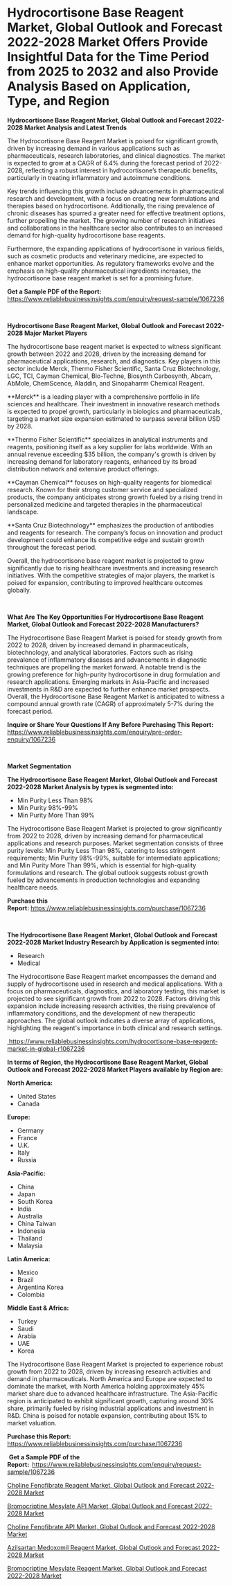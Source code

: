 <p><h1>Hydrocortisone Base Reagent Market, Global Outlook and Forecast 2022-2028 Market Offers Provide Insightful Data for the Time Period from 2025 to 2032 and also Provide Analysis Based on Application, Type, and Region</h1></p><p><strong>Hydrocortisone Base Reagent Market, Global Outlook and Forecast 2022-2028 Market Analysis and Latest Trends</strong></p>
<p><p>The Hydrocortisone Base Reagent Market is poised for significant growth, driven by increasing demand in various applications such as pharmaceuticals, research laboratories, and clinical diagnostics. The market is expected to grow at a CAGR of 6.4% during the forecast period of 2022-2028, reflecting a robust interest in hydrocortisone’s therapeutic benefits, particularly in treating inflammatory and autoimmune conditions.</p><p>Key trends influencing this growth include advancements in pharmaceutical research and development, with a focus on creating new formulations and therapies based on hydrocortisone. Additionally, the rising prevalence of chronic diseases has spurred a greater need for effective treatment options, further propelling the market. The growing number of research initiatives and collaborations in the healthcare sector also contributes to an increased demand for high-quality hydrocortisone base reagents.</p><p>Furthermore, the expanding applications of hydrocortisone in various fields, such as cosmetic products and veterinary medicine, are expected to enhance market opportunities. As regulatory frameworks evolve and the emphasis on high-quality pharmaceutical ingredients increases, the hydrocortisone base reagent market is set for a promising future.</p></p>
<p><strong>Get a Sample PDF of the Report:&nbsp;</strong> <a href="https://www.reliablebusinessinsights.com/enquiry/request-sample/1067236?utm_campaign=1117&utm_medium=2&utm_source=Github&utm_content=ia&utm_term=21032025&utm_id=hydrocortisone-base-reagent-market-global-outlook-and-forecast-2022-2028">https://www.reliablebusinessinsights.com/enquiry/request-sample/1067236</a></p>
<p>&nbsp;</p>
<p><strong>Hydrocortisone Base Reagent Market, Global Outlook and Forecast 2022-2028 Major Market Players</strong></p>
<p><p>The hydrocortisone base reagent market is expected to witness significant growth between 2022 and 2028, driven by the increasing demand for pharmaceutical applications, research, and diagnostics. Key players in this sector include Merck, Thermo Fisher Scientific, Santa Cruz Biotechnology, LGC, TCI, Cayman Chemical, Bio-Techne, Biosynth Carbosynth, Abcam, AbMole, ChemScence, Aladdin, and Sinopaharrm Chemical Reagent.</p><p>**Merck** is a leading player with a comprehensive portfolio in life sciences and healthcare. Their investment in innovative research methods is expected to propel growth, particularly in biologics and pharmaceuticals, targeting a market size expansion estimated to surpass several billion USD by 2028.</p><p>**Thermo Fisher Scientific** specializes in analytical instruments and reagents, positioning itself as a key supplier for labs worldwide. With an annual revenue exceeding $35 billion, the company's growth is driven by increasing demand for laboratory reagents, enhanced by its broad distribution network and extensive product offerings.</p><p>**Cayman Chemical** focuses on high-quality reagents for biomedical research. Known for their strong customer service and specialized products, the company anticipates strong growth fueled by a rising trend in personalized medicine and targeted therapies in the pharmaceutical landscape.</p><p>**Santa Cruz Biotechnology** emphasizes the production of antibodies and reagents for research. The company’s focus on innovation and product development could enhance its competitive edge and sustain growth throughout the forecast period.</p><p>Overall, the hydrocortisone base reagent market is projected to grow significantly due to rising healthcare investments and increasing research initiatives. With the competitive strategies of major players, the market is poised for expansion, contributing to improved healthcare outcomes globally.</p></p>
<p>&nbsp;</p>
<p><strong>What Are The Key Opportunities For Hydrocortisone Base Reagent Market, Global Outlook and Forecast 2022-2028 Manufacturers?</strong></p>
<p><p>The Hydrocortisone Base Reagent Market is poised for steady growth from 2022 to 2028, driven by increased demand in pharmaceuticals, biotechnology, and analytical laboratories. Factors such as rising prevalence of inflammatory diseases and advancements in diagnostic techniques are propelling the market forward. A notable trend is the growing preference for high-purity hydrocortisone in drug formulation and research applications. Emerging markets in Asia-Pacific and increased investments in R&D are expected to further enhance market prospects. Overall, the Hydrocortisone Base Reagent Market is anticipated to witness a compound annual growth rate (CAGR) of approximately 5-7% during the forecast period.</p></p>
<p><strong>Inquire or Share Your Questions If Any Before Purchasing This Report:</strong> <a href="https://www.reliablebusinessinsights.com/enquiry/pre-order-enquiry/1067236?utm_campaign=1117&utm_medium=2&utm_source=Github&utm_content=ia&utm_term=21032025&utm_id=hydrocortisone-base-reagent-market-global-outlook-and-forecast-2022-2028">https://www.reliablebusinessinsights.com/enquiry/pre-order-enquiry/1067236</a></p>
<p>&nbsp;</p>
<p><strong>Market Segmentation</strong></p>
<p><strong>The Hydrocortisone Base Reagent Market, Global Outlook and Forecast 2022-2028 Market Analysis by types is segmented into:</strong></p>
<p><ul><li>Min Purity Less Than 98%</li><li>Min Purity 98%-99%</li><li>Min Purity More Than 99%</li></ul></p>
<p><p>The Hydrocortisone Base Reagent Market is projected to grow significantly from 2022 to 2028, driven by increasing demand for pharmaceutical applications and research purposes. Market segmentation consists of three purity levels: Min Purity Less Than 98%, catering to less stringent requirements; Min Purity 98%-99%, suitable for intermediate applications; and Min Purity More Than 99%, which is essential for high-quality formulations and research. The global outlook suggests robust growth fueled by advancements in production technologies and expanding healthcare needs.</p></p>
<p><strong>Purchase this Report:&nbsp;</strong><a href="https://www.reliablebusinessinsights.com/purchase/1067236?utm_campaign=1117&utm_medium=2&utm_source=Github&utm_content=ia&utm_term=21032025&utm_id=hydrocortisone-base-reagent-market-global-outlook-and-forecast-2022-2028">https://www.reliablebusinessinsights.com/purchase/1067236</a></p>
<p>&nbsp;</p>
<p><strong>The Hydrocortisone Base Reagent Market, Global Outlook and Forecast 2022-2028 Market Industry Research by Application is segmented into:</strong></p>
<p><ul><li>Research</li><li>Medical</li></ul></p>
<p><p>The Hydrocortisone Base Reagent market encompasses the demand and supply of hydrocortisone used in research and medical applications. With a focus on pharmaceuticals, diagnostics, and laboratory testing, this market is projected to see significant growth from 2022 to 2028. Factors driving this expansion include increasing research activities, the rising prevalence of inflammatory conditions, and the development of new therapeutic approaches. The global outlook indicates a diverse array of applications, highlighting the reagent's importance in both clinical and research settings.</p></p>
<p><a href="https://www.reliablebusinessinsights.com/hydrocortisone-base-reagent-market-in-global-r1067236?utm_campaign=1117&utm_medium=2&utm_source=Github&utm_content=ia&utm_term=21032025&utm_id=hydrocortisone-base-reagent-market-global-outlook-and-forecast-2022-2028">&nbsp;https://www.reliablebusinessinsights.com/hydrocortisone-base-reagent-market-in-global-r1067236</a></p>
<p><strong>In terms of Region, the Hydrocortisone Base Reagent Market, Global Outlook and Forecast 2022-2028 Market Players available by Region are:</strong></p>
<p>
    <p> <strong> North America: </strong>
        <ul>
            <li>United States</li>
            <li>Canada</li>
        </ul>
        </p> 
    <p> <strong> Europe: </strong>
        <ul>
            <li>Germany</li>
            <li>France</li>
            <li>U.K.</li>
            <li>Italy</li>
            <li>Russia</li>
        </ul>
        </p> 
    <p> <strong> Asia-Pacific: </strong>
        <ul>
            <li>China</li>
            <li>Japan</li>
            <li>South Korea</li>
            <li>India</li>
            <li>Australia</li>
            <li>China Taiwan</li>
            <li>Indonesia</li>
            <li>Thailand</li>
            <li>Malaysia</li>
        </ul>
        </p> 
    <p> <strong> Latin America: </strong>
        <ul>
            <li>Mexico</li>
            <li>Brazil</li>
            <li>Argentina Korea</li>
            <li>Colombia</li>
        </ul>
        </p> 
    <p> <strong> Middle East & Africa: </strong>
        <ul>
            <li>Turkey</li>
            <li>Saudi</li>
            <li>Arabia</li>
            <li>UAE</li>
            <li>Korea</li>
        </ul>
    </p>
    </p>
<p><p>The Hydrocortisone Base Reagent Market is projected to experience robust growth from 2022 to 2028, driven by increasing research activities and demand in pharmaceuticals. North America and Europe are expected to dominate the market, with North America holding approximately 45% market share due to advanced healthcare infrastructure. The Asia-Pacific region is anticipated to exhibit significant growth, capturing around 30% share, primarily fueled by rising industrial applications and investment in R&D. China is poised for notable expansion, contributing about 15% to market valuation.</p></p>
<p><strong>Purchase this Report: </strong><a href="https://www.reliablebusinessinsights.com/purchase/1067236?utm_campaign=1117&utm_medium=2&utm_source=Github&utm_content=ia&utm_term=21032025&utm_id=hydrocortisone-base-reagent-market-global-outlook-and-forecast-2022-2028">https://www.reliablebusinessinsights.com/purchase/1067236</a></p>
<p>&nbsp;<strong>Get a Sample PDF of the Report:&nbsp;&nbsp;</strong><a href="https://www.reliablebusinessinsights.com/enquiry/request-sample/1067236?utm_campaign=1117&utm_medium=2&utm_source=Github&utm_content=ia&utm_term=21032025&utm_id=hydrocortisone-base-reagent-market-global-outlook-and-forecast-2022-2028">https://www.reliablebusinessinsights.com/enquiry/request-sample/1067236</a></p>
<p><strong></strong></p>
<p><p><a href="https://github.com/jullselai/Market-Research-Report-List-1/blob/main/choline-fenofibrate-reagent-market-global-outlook-and-forecast-2022-2028-market.md?utm_campaign=1117&utm_medium=2&utm_source=Github&utm_content=ia&utm_term=21032025&utm_id=hydrocortisone-base-reagent-market-global-outlook-and-forecast-2022-2028">Choline Fenofibrate Reagent Market, Global Outlook and Forecast 2022-2028 Market</a></p><p><a href="https://github.com/elceryaneik/Market-Research-Report-List-1/blob/main/bromocriptine-mesylate-api-market-global-outlook-and-forecast-2022-2028-market.md?utm_campaign=1117&utm_medium=2&utm_source=Github&utm_content=ia&utm_term=21032025&utm_id=hydrocortisone-base-reagent-market-global-outlook-and-forecast-2022-2028">Bromocriptine Mesylate API Market, Global Outlook and Forecast 2022-2028 Market</a></p><p><a href="https://github.com/dusektwinec3/Market-Research-Report-List-1/blob/main/choline-fenofibrate-api-market-global-outlook-and-forecast-2022-2028-market.md?utm_campaign=1117&utm_medium=2&utm_source=Github&utm_content=ia&utm_term=21032025&utm_id=hydrocortisone-base-reagent-market-global-outlook-and-forecast-2022-2028">Choline Fenofibrate API Market, Global Outlook and Forecast 2022-2028 Market</a></p><p><a href="https://github.com/sukeldrage0g/Market-Research-Report-List-1/blob/main/azilsartan-medoxomil-reagent-market-global-outlook-and-forecast-2022-2028-market.md?utm_campaign=1117&utm_medium=2&utm_source=Github&utm_content=ia&utm_term=21032025&utm_id=hydrocortisone-base-reagent-market-global-outlook-and-forecast-2022-2028">Azilsartan Medoxomil Reagent Market, Global Outlook and Forecast 2022-2028 Market</a></p><p><a href="https://github.com/luhleickov/Market-Research-Report-List-1/blob/main/bromocriptine-mesylate-reagent-market-global-outlook-and-forecast-2022-2028-market.md?utm_campaign=1117&utm_medium=2&utm_source=Github&utm_content=ia&utm_term=21032025&utm_id=hydrocortisone-base-reagent-market-global-outlook-and-forecast-2022-2028">Bromocriptine Mesylate Reagent Market, Global Outlook and Forecast 2022-2028 Market</a></p></p>